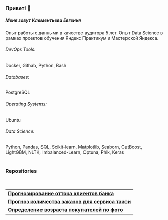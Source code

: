 ### Привет! 👋

##### Меня зовут Клементьева Евгения

Опыт работы с данными в качестве аудитора 5 лет.  Опыт Data Science в рамках проектов обучения Яндекс Практикум и Мастерской Яндекса.

###### DevOps Tools:
Docker, Githab, Python, Bash

###### Databases: 
PostgreSQL

###### Operating Systems: 
Ubuntu

###### Data Science: 
Python, Pandas, SQL, Scikit-learn, Matplotlib, Seaborn, CatBoost, LightGBM, NLTK, Imbalanced-Learn, Optuna, Phik, Keras
<br><br>
<h3>Repositories</h3><br>
<table width=100%>
  <tbody>
    <tr>
      <td><a href="https://github.com/KlementevaE/portfolio_ds/tree/main/prediction_customer_churn"><b>Прогнозирование оттока клиентов банка</b></a></td>
    </tr>
    <tr>
      <td><a href="https://github.com/KlementevaE/portfolio_ds/tree/main/prediction_taxi_orders"><b>Прогноз количества заказов для сервиса такси</b></a></td>
    </tr>
    <tr>
      <td><a href="https://github.com/KlementevaE/portfolio_ds/tree/main/age_determination_by_photo"><b>Определение возраста покупателей по фото</b></a></td>
    </tr>
 </tbody>
</table>
